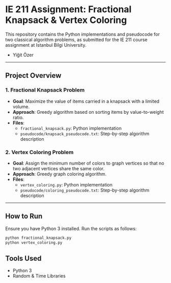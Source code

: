 # IE 211 Assignment: Fractional Knapsack & Vertex Coloring

This repository contains the Python implementations and pseudocode for two classical algorithm problems, as submitted for the IE 211 course assignment at Istanbul Bilgi University.

- Yiğit Özer

---

## Project Overview

### 1. Fractional Knapsack Problem
- **Goal**: Maximize the value of items carried in a knapsack with a limited volume.
- **Approach**: Greedy algorithm based on sorting items by value-to-weight ratio.
- **Files**:
  - `fractional_knapsack.py`: Python implementation
  - `pseudocode/knapsack_pseudocode.txt`: Step-by-step algorithm description

### 2. Vertex Coloring Problem
- **Goal**: Assign the minimum number of colors to graph vertices so that no two adjacent vertices share the same color.
- **Approach**: Greedy graph coloring algorithm.
- **Files**:
  - `vertex_coloring.py`: Python implementation
  - `pseudocode/coloring_pseudocode.txt`: Step-by-step algorithm description

---

## How to Run

Ensure you have Python 3 installed. Run the scripts as follows:

```bash
python fractional_knapsack.py
python vertex_coloring.py
```

## Tools Used
- Python 3
- Random & Time Libraries
